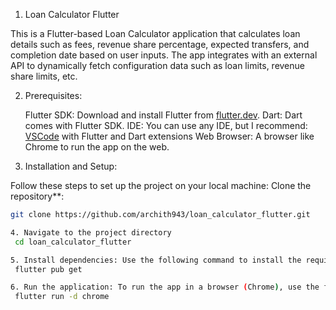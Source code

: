 1. Loan Calculator Flutter

This is a Flutter-based Loan Calculator application that calculates loan details such as fees, revenue share percentage, expected transfers, and completion date based on user inputs. The app integrates with an external API to dynamically fetch configuration data such as loan limits, revenue share limits, etc.

2. Prerequisites:

    Flutter SDK: Download and install Flutter from [flutter.dev](https://flutter.dev/docs/get-started/install).
    Dart: Dart comes with Flutter SDK.
    IDE: You can use any IDE, but I recommend:
    [VSCode](https://code.visualstudio.com/) with Flutter and Dart extensions
    Web Browser: A browser like Chrome to run the app on the web.

3. Installation and Setup:

Follow these steps to set up the project on your local machine:
Clone the repository**:
   ```bash
   git clone https://github.com/archith943/loan_calculator_flutter.git

4. Navigate to the project directory
    cd loan_calculator_flutter

5. Install dependencies: Use the following command to install the required dependencies:
    flutter pub get

6. Run the application: To run the app in a browser (Chrome), use the following command:
    flutter run -d chrome



